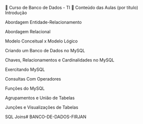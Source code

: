 📘 Curso de Banco de Dados - TI
📂 Conteúdo das Aulas (por título)
Introdução

Abordagem Entidade-Relacionamento

Abordagem Relacional

Modelo Conceitual x Modelo Lógico

Criando um Banco de Dados no MySQL

Chaves, Relacionamentos e Cardinalidades no MySQL

Exercitando MySQL

Consultas Com Operadores

Funções do MySQL

Agrupamentos e União de Tabelas

Junções e Visualizações de Tabelas

SQL Joins#   B A N C O - D E - D A D O S - F I R J A N  
 